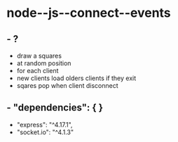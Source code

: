 # node--js--connect--events
## - ?
   - draw a squares
   - at random position 
   - for each client
   - new clients load olders clients if they exit
   - sqares pop when client disconnect
## - "dependencies": { }
   - "express": "^4.17.1",
   - "socket.io": "^4.1.3"
